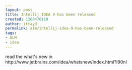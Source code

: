 ```yaml
---
layout: post
title: Intellij IDEA 9 has been released
created: 1260476110
author: ittayd
permalink: alm/intellij-idea-9-has-been-released
tags:
- ALM
- idea
---
```

<p>read the what's new in http://www.jetbrains.com/idea/whatsnew/index.html?I90nl</p>
<p>&nbsp;</p>
<p>&nbsp;</p>
